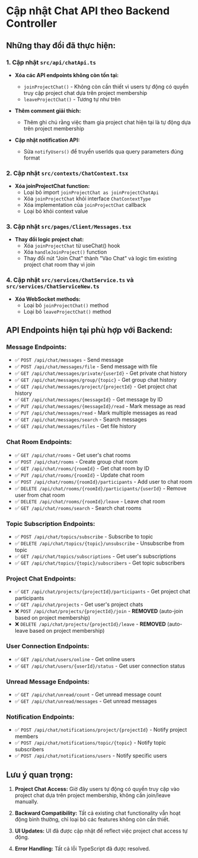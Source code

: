 # Cập nhật Chat API theo Backend Controller

## Những thay đổi đã thực hiện:

### 1. Cập nhật `src/api/chatApi.ts`
- **Xóa các API endpoints không còn tồn tại:**
  - `joinProjectChat()` - Không còn cần thiết vì users tự động có quyền truy cập project chat dựa trên project membership
  - `leaveProjectChat()` - Tương tự như trên

- **Thêm comment giải thích:**
  - Thêm ghi chú rằng việc tham gia project chat hiện tại là tự động dựa trên project membership
  
- **Cập nhật notification API:**
  - Sửa `notifyUsers()` để truyền userIds qua query parameters đúng format

### 2. Cập nhật `src/contexts/ChatContext.tsx`
- **Xóa joinProjectChat function:**
  - Loại bỏ import `joinProjectChat as joinProjectChatApi`
  - Xóa `joinProjectChat` khỏi interface `ChatContextType`
  - Xóa implementation của `joinProjectChat` callback
  - Loại bỏ khỏi context value

### 3. Cập nhật `src/pages/Client/Messages.tsx`
- **Thay đổi logic project chat:**
  - Xóa `joinProjectChat` từ useChat() hook
  - Xóa `handleJoinProject()` function
  - Thay đổi nút "Join Chat" thành "Vào Chat" và logic tìm existing project chat room thay vì join

### 4. Cập nhật `src/services/ChatService.ts` và `src/services/ChatServiceNew.ts`
- **Xóa WebSocket methods:**
  - Loại bỏ `joinProjectChat()` method
  - Loại bỏ `leaveProjectChat()` method

## API Endpoints hiện tại phù hợp với Backend:

### Message Endpoints:
- ✅ `POST /api/chat/messages` - Send message
- ✅ `POST /api/chat/messages/file` - Send message with file
- ✅ `GET /api/chat/messages/private/{userId}` - Get private chat history
- ✅ `GET /api/chat/messages/group/{topic}` - Get group chat history
- ✅ `GET /api/chat/messages/project/{projectId}` - Get project chat history
- ✅ `GET /api/chat/messages/{messageId}` - Get message by ID
- ✅ `PUT /api/chat/messages/{messageId}/read` - Mark message as read
- ✅ `PUT /api/chat/messages/read` - Mark multiple messages as read
- ✅ `GET /api/chat/messages/search` - Search messages
- ✅ `GET /api/chat/messages/files` - Get file history

### Chat Room Endpoints:
- ✅ `GET /api/chat/rooms` - Get user's chat rooms
- ✅ `POST /api/chat/rooms` - Create group chat room
- ✅ `GET /api/chat/rooms/{roomId}` - Get chat room by ID
- ✅ `PUT /api/chat/rooms/{roomId}` - Update chat room
- ✅ `POST /api/chat/rooms/{roomId}/participants` - Add user to chat room
- ✅ `DELETE /api/chat/rooms/{roomId}/participants/{userId}` - Remove user from chat room
- ✅ `DELETE /api/chat/rooms/{roomId}/leave` - Leave chat room
- ✅ `GET /api/chat/rooms/search` - Search chat rooms

### Topic Subscription Endpoints:
- ✅ `POST /api/chat/topics/subscribe` - Subscribe to topic
- ✅ `DELETE /api/chat/topics/{topic}/unsubscribe` - Unsubscribe from topic
- ✅ `GET /api/chat/topics/subscriptions` - Get user's subscriptions
- ✅ `GET /api/chat/topics/{topic}/subscribers` - Get topic subscribers

### Project Chat Endpoints:
- ✅ `GET /api/chat/projects/{projectId}/participants` - Get project chat participants
- ✅ `GET /api/chat/projects` - Get user's project chats
- ❌ `POST /api/chat/projects/{projectId}/join` - **REMOVED** (auto-join based on project membership)
- ❌ `DELETE /api/chat/projects/{projectId}/leave` - **REMOVED** (auto-leave based on project membership)

### User Connection Endpoints:
- ✅ `GET /api/chat/users/online` - Get online users
- ✅ `GET /api/chat/users/{userId}/status` - Get user connection status

### Unread Message Endpoints:
- ✅ `GET /api/chat/unread/count` - Get unread message count
- ✅ `GET /api/chat/unread/messages` - Get unread messages

### Notification Endpoints:
- ✅ `POST /api/chat/notifications/project/{projectId}` - Notify project members
- ✅ `POST /api/chat/notifications/topic/{topic}` - Notify topic subscribers
- ✅ `POST /api/chat/notifications/users` - Notify specific users

## Lưu ý quan trọng:

1. **Project Chat Access:** Giờ đây users tự động có quyền truy cập vào project chat dựa trên project membership, không cần join/leave manually.

2. **Backward Compatibility:** Tất cả existing chat functionality vẫn hoạt động bình thường, chỉ loại bỏ các features không còn cần thiết.

3. **UI Updates:** UI đã được cập nhật để reflect việc project chat access tự động.

4. **Error Handling:** Tất cả lỗi TypeScript đã được resolved.
